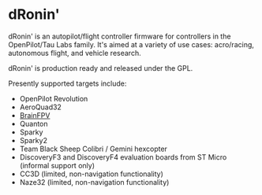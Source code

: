 # dRonin'

dRonin' is an autopilot/flight controller firmware for controllers in the OpenPilot/Tau Labs family.  It's aimed at a variety of use cases: acro/racing, autonomous flight, and vehicle research.

dRonin' is production ready and released under the GPL. 

Presently supported targets include:

- OpenPilot Revolution
- AeroQuad32
- [BrainFPV](http://brainfpv.com/)
- Quanton
- Sparky
- Sparky2
- Team Black Sheep Colibri / Gemini hexcopter
- DiscoveryF3 and DiscoveryF4 evaluation boards from ST Micro (informal support only)
- CC3D (limited, non-navigation functionality)
- Naze32 (limited, non-navigation functionality)
